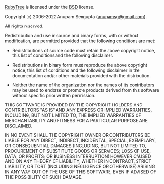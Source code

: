 [RubyTree][]  is licensed under the [BSD][] license.

Copyright (c) 2006-2022 Anupam Sengupta (<anupamsg@gmail.com>).

All rights reserved.

Redistribution and use in source and binary forms, with or without
modification, are permitted provided that the following conditions are met:

- Redistributions of source code must retain the above copyright notice, this
  list of conditions and the following disclaimer.

- Redistributions in binary form must reproduce the above copyright notice,
  this list of conditions and the following disclaimer in the documentation
  and/or other materials provided with the distribution.

- Neither the name of the organization nor the names of its contributors may be
  used to endorse or promote products derived from this software without
  specific prior written permission.

THIS SOFTWARE IS PROVIDED BY THE COPYRIGHT HOLDERS AND CONTRIBUTORS
"AS IS" AND ANY EXPRESS OR IMPLIED WARRANTIES, INCLUDING, BUT NOT
LIMITED TO, THE IMPLIED WARRANTIES OF MERCHANTABILITY AND FITNESS FOR
A PARTICULAR PURPOSE ARE DISCLAIMED.

IN NO EVENT SHALL THE COPYRIGHT OWNER OR CONTRIBUTORS BE LIABLE FOR
ANY DIRECT, INDIRECT, INCIDENTAL, SPECIAL, EXEMPLARY, OR CONSEQUENTIAL
DAMAGES (INCLUDING, BUT NOT LIMITED TO, PROCUREMENT OF SUBSTITUTE
GOODS OR SERVICES; LOSS OF USE, DATA, OR PROFITS; OR BUSINESS
INTERRUPTION) HOWEVER CAUSED AND ON ANY THEORY OF LIABILITY, WHETHER
IN CONTRACT, STRICT LIABILITY, OR TORT (INCLUDING NEGLIGENCE OR
OTHERWISE) ARISING IN ANY WAY OUT OF THE USE OF THIS SOFTWARE, EVEN IF
ADVISED OF THE POSSIBILITY OF SUCH DAMAGE.

[BSD]:       http://opensource.org/licenses/bsd-license.php "BSD License"
[RubyTree]:  http://rubytree.anupamsg.me/ "RubyTree Home Page"
